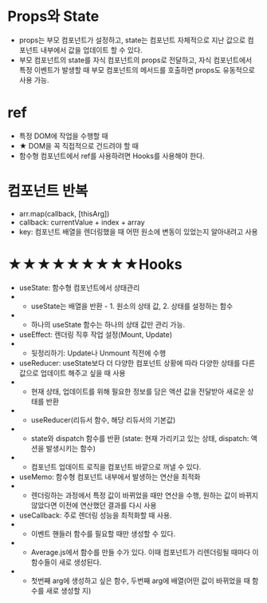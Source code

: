 # Props와 State

- props는 부모 컴포넌트가 설정하고, state는 컴포넌트 자체적으로 지난 값으로 컴포넌트 내부에서 값을 업데이트 할 수 있다.
- 부모 컴포넌트의 state를 자식 컴포넌트의 props로 전달하고, 자식 컴포넌트에서 특정 이벤트가 발생할 때 부모 컴포넌트의 메서드를 호출하면 props도 유동적으로 사용 가능.

# ref

- 특정 DOM에 작업을 수행할 때
- ★ DOM을 꼭 직접적으로 건드려야 할 때
- 함수형 컴포넌트에서 ref를 사용하려면 Hooks를 사용해야 한다.

# 컴포넌트 반복

- arr.map(callback, [thisArg])
- callback: currentValue + index + array
- key: 컴포넌트 배열을 렌더링했을 때 어떤 원소에 변동이 있었는지 알아내려고 사용

# ★★★★★★★★★Hooks

- useState: 함수형 컴포넌트에서 상태관리
- - useState는 배열을 반환 - 1. 원소의 상태 값, 2. 상태를 설정하는 함수
- - 하나의 useState 함수는 하나의 상태 값만 관리 가능.
- useEffect: 렌더링 직후 작업 설정(Mount, Update)
- - 뒷정리하기: Update나 Unmount 직전에 수행
- useReducer: useState보다 더 다양한 컴포넌트 상황에 따라 다양한 상태를 다른 값으로 업데이트 해주고 싶을 때 사용
- - 현재 상태, 업데이트를 위해 필요한 정보를 담은 액션 값을 전달받아 새로운 상태를 반환
- - useReducer(리듀서 함수, 해당 리듀서의 기본값)
- - state와 dispatch 함수를 반환 (state: 현재 가리키고 있는 상태, dispatch: 액션을 발생시키는 함수)
- - 컴포넌트 업데이트 로직을 컴포넌트 바깥으로 꺼낼 수 있다.
- useMemo: 함수형 컴포넌트 내부에서 발생하는 연산을 최적화
- - 렌더링하는 과정에서 특정 값이 바뀌었을 때만 연산을 수행, 원하는 값이 바뀌지 않았다면 이전에 연산했던 결과를 다시 사용
- useCallback: 주로 렌더링 성능을 최적화할 때 사용.
- - 이벤트 핸들러 함수를 필요할 때만 생성할 수 있다.
- - Average.js에서 함수를 만들 수가 있다. 이때 컴포넌트가 리렌더링될 때마다 이 함수들이 새로 생성된다.
- - 첫번째 arg에 생성하고 싶은 함수, 두번째 arg에 배열(어떤 값이 바뀌었을 때 함수를 새로 생성할 지)
